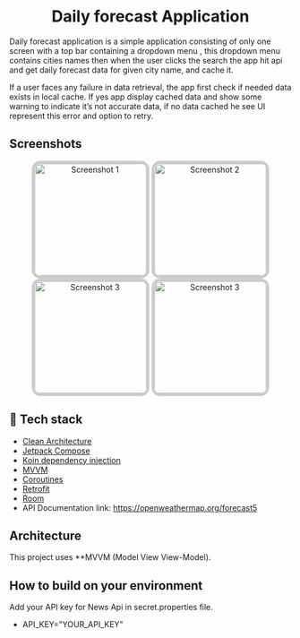<h1 align="center">Daily forecast Application</h1>
Daily forecast application is a simple application consisting of only one screen
with a top bar containing a dropdown menu , this dropdown menu contains cities
names then when the user clicks the search the app hit api and get daily
forecast data for given city name, and cache it.

If a user faces any failure in data retrieval, the app first check if needed
data exists in local cache. If yes app display cached data and show some
warning to indicate it’s not accurate data, if no data cached he see UI
represent this error and option to retry.

## Screenshots
<div align="center">
 <img src="https://github.com/AzizaHelmy/Daily_Forecast/assets/31763341/1ac61445-24fe-445c-8d48-838323051770" alt="Screenshot 1" width="200" style="border: 5px solid #ccc; border-radius: 15px;">
  <img src="https://github.com/AzizaHelmy/Daily_Forecast/assets/31763341/1ac61445-24fe-445c-8d48-838323051770" alt="Screenshot 2" width="200" style="border: 5px solid #ccc; border-radius: 15px;">
  <img src="https://github.com/AzizaHelmy/Daily_Forecast/assets/31763341/1ac61445-24fe-445c-8d48-838323051770" alt="Screenshot 3" width="200" style="border: 5px solid #ccc; border-radius: 15px;">
  <img src="https://github.com/AzizaHelmy/Daily_Forecast/assets/31763341/1ac61445-24fe-445c-8d48-838323051770" alt="Screenshot 3" width="200" style="border: 5px solid #ccc; border-radius: 15px;">
</div>

## :rocket: Tech stack
- [Clean Architecture](https://blog.cleancoder.com/uncle-bob/2012/08/13/the-clean-architecture.html)
- [Jetpack Compose](https://developer.android.com/jetpack/compose?gclid=CjwKCAiAzKqdBhAnEiwAePEjktk3ROIIxTqejhHWkDEwSaQqoE6GgrNHM8iYKw8xHx5SPPDu0oJ_DxoC8LYQAvD_BwE&gclsrc=aw.ds)
- [Koin dependency injection](https://insert-koin.io/)
- [MVVM](https://en.wikipedia.org/wiki/Model%E2%80%93view%E2%80%93viewmodel)
- [Coroutines](https://developer.android.com/kotlin/coroutines)
- [Retrofit](https://square.github.io/retrofit/)
- [Room](https://developer.android.com/jetpack/androidx/releases/room)
- API Documentation link: https://openweathermap.org/forecast5


## Architecture 
This project uses **MVVM (Model View View-Model).
<div align="center">

</div>

## How to build on your environment
Add your API key for News Api in secret.properties file.
- API_KEY="YOUR_API_KEY"
